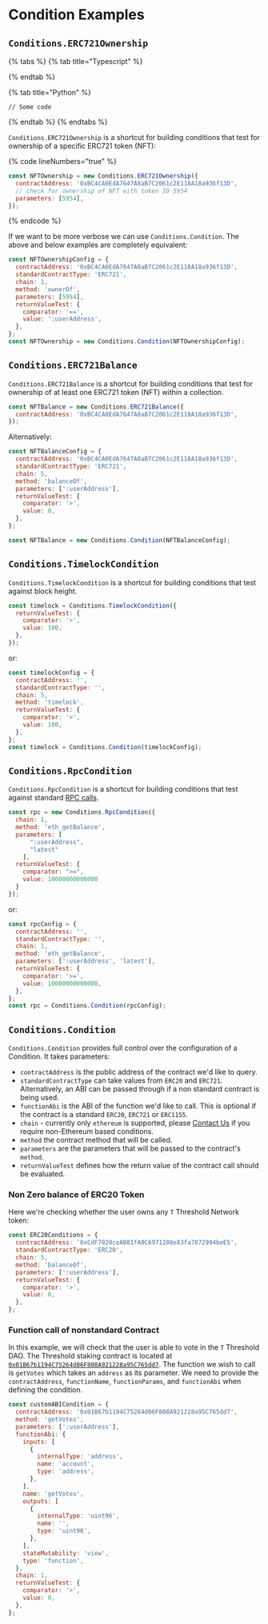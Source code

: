 # Condition Examples

## `Conditions.ERC721Ownership`

{% tabs %}
{% tab title="Typescript" %}

{% endtab %}

{% tab title="Python" %}
```
// Some code
```
{% endtab %}
{% endtabs %}

`Conditions.ERC721Ownership` is a shortcut for building conditions that test for ownership of a specific ERC721 token (NFT):

{% code lineNumbers="true" %}
```javascript
const NFTOwnership = new Conditions.ERC721Ownership({
  contractAddress: '0xBC4CA0EdA7647A8aB7C2061c2E118A18a936f13D',
  // check for ownership of NFT with token ID 5954
  parameters: [5954],
});
```
{% endcode %}

If we want to be more verbose we can use `Conditions.Condition`. The above and below examples are completely equivalent:

```javascript
const NFTOwnershipConfig = {
  contractAddress: '0xBC4CA0EdA7647A8aB7C2061c2E118A18a936f13D',
  standardContractType: 'ERC721',
  chain: 1,
  method: 'ownerOf',
  parameters: [5954],
  returnValueTest: {
    comparator: '==',
    value: ':userAddress',
  },
};
const NFTOwnership = new Conditions.Condition(NFTOwnershipConfig);
```

## `Conditions.ERC721Balance`

`Conditions.ERC721Balance` is a shortcut for building conditions that test for ownership of at least one ERC721 token (NFT) within a collection.

```javascript
const NFTBalance = new Conditions.ERC721Balance({
  contractAddress: '0xBC4CA0EdA7647A8aB7C2061c2E118A18a936f13D',
});
```

Alternatively:

```javascript
const NFTBalanceConfig = {
  contractAddress: '0xBC4CA0EdA7647A8aB7C2061c2E118A18a936f13D',
  standardContractType: 'ERC721',
  chain: 5,
  method: 'balanceOf',
  parameters: [':userAddress'],
  returnValueTest: {
    comparator: '>',
    value: 0,
  },
};

const NFTBalance = new Conditions.Condition(NFTBalanceConfig);
```

## `Conditions.TimelockCondition`

`Conditions.TimelockCondition` is a shortcut for building conditions that test against block height.

```javascript
const timelock = Conditions.TimelockCondition({
  returnValueTest: {
    comparator: '>',
    value: 100,
  },
});
```

or:

```javascript
const timelockConfig = {
  contractAddress: '',
  standardContractType: '',
  chain: 5,
  method: 'timelock',
  returnValueTest: {
    comparator: '>',
    value: 100,
  },
};
const timelock = Conditions.Condition(timelockConfig);
```

## `Conditions.RpcCondition`

`Conditions.RpcCondition` is a shortcut for building conditions that test against standard [RPC calls](https://ethereum.org/en/developers/docs/apis/json-rpc/).

```javascript
const rpc = new Conditions.RpcCondition({
  chain: 1,
  method: 'eth_getBalance',
  parameters: [
      ":userAddress",
      "latest"
    ],
  returnValueTest: {
    comparator: ">=",
    value: 10000000000000
  }
});
```

or:

```javascript
const rpcConfig = {
  contractAddress: '',
  standardContractType: '',
  chain: 1,
  method: 'eth_getBalance',
  parameters: [':userAddress', 'latest'],
  returnValueTest: {
    comparator: '>=',
    value: 10000000000000,
  },
};
const rpc = Conditions.Condition(rpcConfig);
```

## `Conditions.Condition`

`Conditions.Condition` provides full control over the configuration of a Condition. It takes parameters:

* `contractAddress` is the public address of the contract we'd like to query.
* `standardContractType` can take values from `ERC20` and `ERC721`. Alternatively, an ABI can be passed through if a non standard contract is being used.
* `functionAbi` is the ABI of the function we'd like to call. This is optional if the contract is a standard `ERC20`, `ERC721` or `ERC1155`.
* `chain` - currently only `ethereum` is supported, please [Contact Us](https://discord.gg/RwjHbgA7uQ) if you require non-Ethereum based conditions.
* `method` the contract method that will be called.
* `parameters` are the parameters that will be passed to the contract's `method`.
* `returnValueTest` defines how the return value of the contract call should be evaluated.

### Non Zero balance of ERC20 Token

Here we're checking whether the user owns any `T` Threshold Network token:

```javascript
const ERC20Conditions = {
  contractAddress: '0xCdF7028ceAB81fA0C6971208e83fa7872994beE5',
  standardContractType: 'ERC20',
  chain: 5,
  method: 'balanceOf',
  parameters: [':userAddress'],
  returnValueTest: {
    comparator: '>',
    value: 0,
  },
};
```

### Function call of nonstandard Contract

In this example, we will check that the user is able to vote in the `T` Threshold DAO. The Threshold staking contract is located at [`0x01B67b1194C75264d06F808A921228a95C765dd7`](https://etherscan.io/address/0x01b67b1194c75264d06f808a921228a95c765dd7#readProxyContract). The function we wish to call is `getVotes` which takes an `address` as its parameter. We need to provide the `contractAddress`, `functionName`, `functionParams`, and `functionAbi` when defining the condition.

```javascript
const customABICondition = {
  contractAddress: '0x01B67b1194C75264d06F808A921228a95C765dd7',
  method: 'getVotes',
  parameters: [':userAddress'],
  functionAbi: {
    inputs: [
      {
        internalType: 'address',
        name: 'account',
        type: 'address',
      },
    ],
    name: 'getVotes',
    outputs: [
      {
        internalType: 'uint96',
        name: '',
        type: 'uint96',
      },
    ],
    stateMutability: 'view',
    type: 'function',
  },
  chain: 1,
  returnValueTest: {
    comparator: '>',
    value: 0,
  },
};
```
